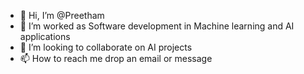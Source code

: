 - 👋 Hi, I’m @Preetham 
- 👀 I’m worked as Software development in Machine learning and AI applications
- 💞️ I’m looking to collaborate on AI projects
- 📫 How to reach me drop an email or message

<!---
PreethamA/PreethamA is a ✨ special ✨ repository because its `README.md` (this file) appears on your GitHub profile.
You can click the Preview link to take a look at your changes.
--->
